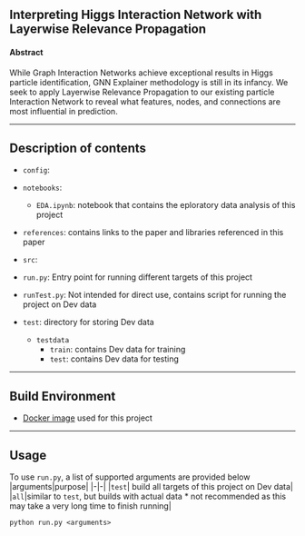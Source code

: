 ## Interpreting Higgs Interaction Network with Layerwise Relevance Propagation

#### Abstract

While Graph Interaction Networks achieve exceptional results in Higgs particle identification, GNN Explainer methodology is still in its infancy. We seek to apply Layerwise Relevance Propagation to our existing particle Interaction Network to reveal what features, nodes, and connections are most influential in prediction. 

<hr>

## Description of contents


* `config`: 

* `notebooks`:
    * `EDA.ipynb`: notebook that contains the eploratory data analysis of this project
* `references`: contains links to the paper and libraries referenced in this paper
* `src`:

* `run.py`: Entry point for running different targets of this project
* `runTest.py`: Not intended for direct use, contains script for running the project on Dev data
* `test`: directory for storing Dev data
    * `testdata`
        * `train`: contains Dev data for training
        * `test`: contains Dev data for testing

<hr>

## Build Environment
* [Docker image](https://hub.docker.com/repository/docker/shiro0x19a/higgs-interaction-network) used for this project

<hr>


## Usage
To use `run.py`, a list of supported arguments are provided below
|arguments|purpose|
|-|-|
|`test`| build all targets of this project on Dev data|
|`all`|similar to `test`, but builds with actual data * not recommended as this may take a very long time to finish running|
```
python run.py <arguments>
```
<br>

